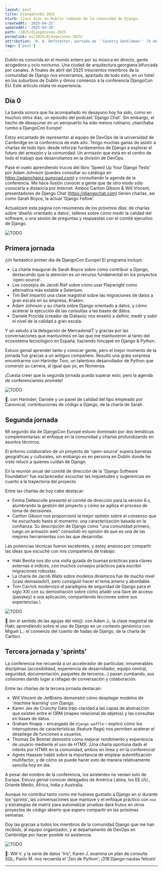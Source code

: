```yaml
---
layout: post
title: DjangoConEU 2025
blurb: Cinco días en Dublin rodeado de la comunidad de Django.
createdAt: '2025-04-22'
updatedAt: '2025-04-28'
path: /2025/djangoconeu-2025
permalink: es/2025/djangoconeu-2025/
attribution: 'W. A. Hofstetter, portada de ''Country Gentleman'' (9 de marzo 1912), fuera de copyright.'
tags: ['post']
---
```


<!-- markdownlint-disable MD033 no-inline-html -->

Dublín es conocida en el mundo entero por su música en directo, gente acogedora y ocio
nocturno. Una ciudad de arquitectura georgiana bifurcada por canales. A finales de abril
del 2025 trescientos miembros de la comunidad de Django nos encerramos, apartado de todo
esto, en un hotel en los suburbios de Dublín y dimos comienzo a la conferencia DjangoCon
EU. Este artículo relata mi experiencia.

<h2 class="mt-5">Día 0</h2>

La banda sonora que ha acompañado mi desayuno hoy ha sido, como en muchos otros días, un
episodio del podcast 'Django Chat'. Sin embargo, el hecho de desayunar en un aeropuerto ha
sido menos rutinario: ¡marchaba rumbo a DjangoCon Europe!

Estoy encantado de representar al equipo de DevOps de la universidad de Cambridge en la
conferencia de este año. Tengo muchas ganas de asistir a charlas de todo tipo: desde
reforzar fundamentos de Django a explorar el futuro del armazón y la comunidad. Un armazón
que está en el centro de todo el trabajo que desarrollamos en la división de DevOps.

Pasé el vuelo aprendiendo trucos del libro 'Speed Up Your Django Tests' por Adam Johnson
(puedes consultar su catálogo en <a href="https://adamchainz.gumroad.com" target="_blank">https://adamchainz.gumroad.com</a>)
y consultando la agenda de la conferencia. Me hace ilusión conocer a gente que de otro
modo sólo conocería a distancia por Internet. Ambos Carlton Gibson & Will Vincent,
presentadores de Django Chat (<a href="https://djangochat.com/" target="_blank">https://djangochat.com</a>)
tienen charlas, así como Sarah Boyce, la actual 'Django Fellow'.

Actualizaré esta página con resúmenes de los próximos días: de charlas sobre 'diseño
orientado a datos', talleres sobre cómo medir la calidad del software, o una sesión de
preguntas y respuestas con el comité ejecutivo de Django.

<img src="/assets/img/post/2025/2025-04_djangoconEU-0.jpg" alt="TODO" class="img-fluid">

<h2 class="mt-5">Primera jornada</h2>

¡Un fantástico primer día de DjangoCon Europe! El programa incluyó:

- La charla inaugural de Sarah Boyce sobre cómo contribuir a Django, destacando que la
  atención es un recurso fundamental en los proyectos 'open-source'.
- Los consejos de Jacob Rief sobre cómo usar Playwright como alternativa más estable a
  Selenium.
- Tim Bell impartió una clase magistral sobre las migraciones de datos a gran escala en
  su empresa, Kraken.
- Adam Johnson y su charla sobre Django orientado a datos, y cómo acelerar la ejecución de
  las consultas a las bases de datos.
- Daniele Procida (creador de Diátaxis) nos enseñó a definir, medir y subir el nivel de la
  calidad a gran escala.

Y un saludo a la delegación de MercadonaIT y gracias por las conversaciones que mantuvimos
en las que me mantuvieron al tanto del ecosistema tecnológico en España, haciendo hincapié
en Django & Python.

Estuvo genial aprender tanto y conocer gente, pero el mejor momento de la jornada fue
gracias a un antiguo compañero. Resultó una grata sorpresa encontrarme con Harinder Toor,
un talentoso desarrollador de Python que comenzó su carrera, al igual que yo, en Nomensa.

¡Cuesta creer que la segunda jornada pueda superar esto, pero la agenda de conferenciantes
promete!

<img src="/assets/img/post/2025/2025-04_djangoconEU-1.jpg" alt="TODO" class="img-fluid">

📸: con Harinder; Daniele y un panel de calidad del tipo empleado por Canonical;
contribuciones de código a Django, de la charla de Sarah.

<h2 class="mt-5">Segunda jornada</h2>

Mi segundo día de DjangoCon Europe estuvo dominado por dos temáticas complementarias: el
enfoque en la comunidad y charlas profundizando en asuntos técnicos.

El entorno colaborativo de un proyecto de 'open-source' supera barreras geográficas y
culturales, sin embargo es en persona en Dublín donde he visto relucir a quienes cuidan
de Django.

En la reunión anual del comité de dirección de la 'Django Software Foundation' fue
esclarecedor escuchar las inquietudes y sugerencias en cuanto a la trayectoria del
proyecto.

Entre las charlas de hoy cabe destacar:

- Emma Dellescolle presentó el comité de dirección para la versión 6.x, alumbrando la
  gestión del proyecto y cómo se agiliza el proceso de toma de decisiones.
- Carlton Gibson nos proporcionó la mejor opinión sobre el consenso que he escuchado hasta
  el momento: una caracterización basada en la confianza. Su descripción de Django como
  "una comunidad primero, luego un armazón web" consolidó mi opinión de que es una de las
  mejores herramientas con las que desarrollar.

Las ponencias técnicas fueron excelentes, y estoy ansioso por compartir las ideas que
escuché con mis compañeros de trabajo:

- Haki Benita nos dio una visita guiada de buenas prácticas para claves externas e
  índices, con muchos consejos prácticos para escribir migraciones robustas.
- La charla de Jacob Walls sobre modelos dinámicos fue de mucho nivel (¡casi demasiado!),
  pero consiguió hacer el tema ameno y abordable.
- Tom Carrick modernizó el paradigma de seguridad de Django para el siglo XXI con su
  demostración sobre cómo añadir una llave de acceso (passkey) a una aplicación,
  compartiendo lecciones sobre sus experiencias.\

<img src="/assets/img/post/2025/2025-04_djangoconEU-2.jpg" alt="TODO" class="img-fluid">

📸 (en el sentido de las agujas del reloj): con Adam J.; la clase magistral de Haki;
aprendiendo sobre el uso de Django en un contexto genómico con Miguel L.; el comienzo del
cuento de hadas de Django, de la charla de Carlton.

<h2 class="mt-5">Tercera jornada y 'sprints'</h2>

La conferencia me recuerda a un accelerador de partículas: innumerables disciplinas
(accesibilidad, experiencia de desarrollador, equipo central, seguridad, documentación,
paquetes de terceros...) pasan zumbando, sus colisiones dando lugar a ráfagas de
conversación y colaboración.

Entre las charlas de la tercera jornada destacan:

- Will Vincent de JetBrains demonstró cómo desplegar modelos de 'machine learning' con
  Django.
- Karen Jex de Crunchy Data trajo claridad a las capas de abstracción que existen entre el
  ORM (mapeo relacional de objetos) y las consultas en bases de datos.
- Graham Knapp &ndash; encargado de `django-waffle` &ndash; explicó cómo los interruptores
  de características (feature flags) nos permiten acelerar el despliege de funciones a
  usuarios.
- Thomas De Bonnet demostró cómo mejorar rendimiento y experiencia de usuario mediante el
  uso de HTMX. ¡Una charla oportuna dado el interés por HTMX en la comunidad, ambos en
  línea y en la conferencia!
- Agnès Haasser habló sobre la importancia de emplear autentificación multifactor, y de
  cómo se puede hacer esto de manera relativamente sencilla hoy en día.

A pesar del nombre de la conferencia, los asistentes no venían solo de Europa. Estuvo
genial conocer delegados de América Latina, los EE.UU., Oriente Medio, África, India y
Australia.

Aunque no contribuí tanto como me hubiese gustado a Django en sí durante los 'sprints',
las conversaciones que mantuve y el enfoque práctico con `nox` y estrategias de matriz
para automatizar pruebas dará frutos en otros proyectos de código abierto que espero
compartir en las próximas semanas.

Doy las gracias a todos los miembros de la comunidad Django que me han recibido, al equipo
organizador, y al departamento de DevOps en Cambridge por hacer posible mi asistencia.

<img src="/assets/img/post/2025/2025-04_djangoconEU-3.jpg" alt="TODO" class="img-fluid">

📸: Will V. y la serie de datos 'Iris'; Karen J. examina un plan de consulta SQL; Paolo M.
nos recuerda el 'Zen de Python'; ¡318 Django-nautas felices!

---
